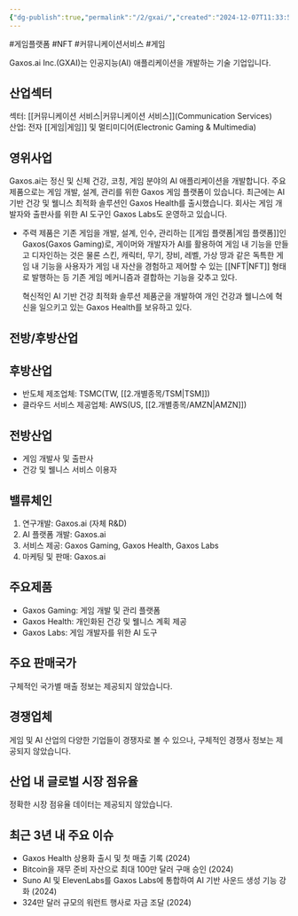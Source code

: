 ```yaml
---
{"dg-publish":true,"permalink":"/2/gxai/","created":"2024-12-07T11:33:53.128+09:00","updated":"2025-07-29T21:37:04.714+09:00"}
---
```


#게임플랫폼 #NFT #커뮤니케이션서비스 #게임


Gaxos.ai Inc.(GXAI)는 인공지능(AI) 애플리케이션을 개발하는 기술 기업입니다.

## 산업섹터

섹터: [[커뮤니케이션 서비스\|커뮤니케이션 서비스]](Communication Services)  
산업: 전자 [[게임\|게임]] 및 멀티미디어(Electronic Gaming & Multimedia)

## 영위사업

Gaxos.ai는 정신 및 신체 건강, 코칭, 게임 분야의 AI 애플리케이션을 개발합니다. 주요 제품으로는 게임 개발, 설계, 관리를 위한 Gaxos 게임 플랫폼이 있습니다. 최근에는 AI 기반 건강 및 웰니스 최적화 솔루션인 Gaxos Health를 출시했습니다. 회사는 게임 개발자와 출판사를 위한 AI 도구인 Gaxos Labs도 운영하고 있습니다.
  
- 주력 제품은 기존 게임을 개발, 설계, 인수, 관리하는 [[게임 플랫폼\|게임 플랫폼]]인 Gaxos(Gaxos Gaming)로, 게이머와 개발자가 AI를 활용하여 게임 내 기능을 만들고 디자인하는 것은 물론 스킨, 캐릭터, 무기, 장비, 레벨, 가상 땅과 같은 독특한 게임 내 기능을 사용자가 게임 내 자산을 경험하고 제어할 수 있는 [[NFT\|NFT]] 형태로 발행하는 등 기존 게임 메커니즘과 결합하는 기능을 갖추고 있다.  
  
  혁신적인 AI 기반 건강 최적화 솔루션 제품군을 개발하여 개인 건강과 웰니스에 혁신을 일으키고 있는 Gaxos Health를 보유하고 있다.

## 전방/후방산업

## 후방산업

- 반도체 제조업체: TSMC(TW, [[2.개별종목/TSM\|TSM]])
- 클라우드 서비스 제공업체: AWS(US, [[2.개별종목/AMZN\|AMZN]])

## 전방산업

- 게임 개발사 및 출판사
- 건강 및 웰니스 서비스 이용자

## 밸류체인

1. 연구개발: Gaxos.ai (자체 R&D)
2. AI 플랫폼 개발: Gaxos.ai
3. 서비스 제공: Gaxos Gaming, Gaxos Health, Gaxos Labs
4. 마케팅 및 판매: Gaxos.ai

## 주요제품

- Gaxos Gaming: 게임 개발 및 관리 플랫폼
- Gaxos Health: 개인화된 건강 및 웰니스 계획 제공
- Gaxos Labs: 게임 개발자를 위한 AI 도구

## 주요 판매국가

구체적인 국가별 매출 정보는 제공되지 않았습니다.

## 경쟁업체

게임 및 AI 산업의 다양한 기업들이 경쟁자로 볼 수 있으나, 구체적인 경쟁사 정보는 제공되지 않았습니다.

## 산업 내 글로벌 시장 점유율

정확한 시장 점유율 데이터는 제공되지 않았습니다.

## 최근 3년 내 주요 이슈

- Gaxos Health 상용화 출시 및 첫 매출 기록 (2024)
- Bitcoin을 재무 준비 자산으로 최대 100만 달러 구매 승인 (2024)
- Suno AI 및 ElevenLabs를 Gaxos Labs에 통합하여 AI 기반 사운드 생성 기능 강화 (2024)
- 324만 달러 규모의 워런트 행사로 자금 조달 (2024)
